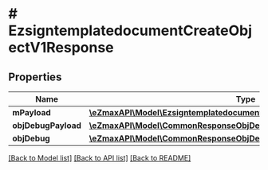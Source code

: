 # # EzsigntemplatedocumentCreateObjectV1Response

## Properties

Name | Type | Description | Notes
------------ | ------------- | ------------- | -------------
**mPayload** | [**\eZmaxAPI\Model\EzsigntemplatedocumentCreateObjectV1ResponseMPayload**](EzsigntemplatedocumentCreateObjectV1ResponseMPayload.md) |  |
**objDebugPayload** | [**\eZmaxAPI\Model\CommonResponseObjDebugPayload**](CommonResponseObjDebugPayload.md) |  | [optional]
**objDebug** | [**\eZmaxAPI\Model\CommonResponseObjDebug**](CommonResponseObjDebug.md) |  | [optional]

[[Back to Model list]](../../README.md#models) [[Back to API list]](../../README.md#endpoints) [[Back to README]](../../README.md)
